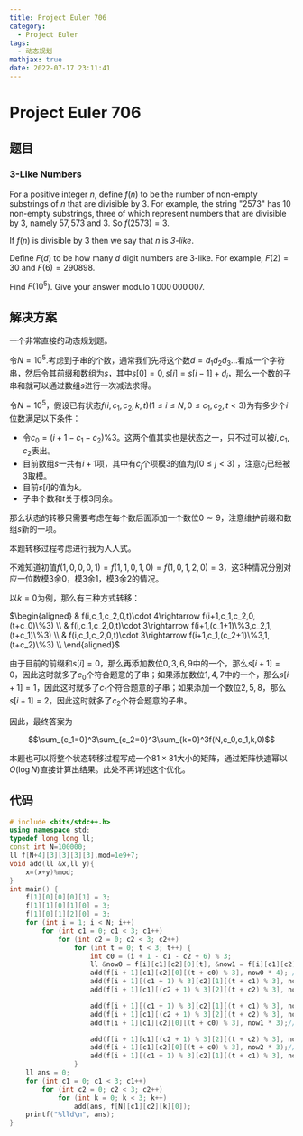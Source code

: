```yaml
---
title: Project Euler 706
category:
  - Project Euler
tags:
  - 动态规划
mathjax: true
date: 2022-07-17 23:11:41
---
```


<escape><!-- more --></escape>

# Project Euler 706

## 题目

### $3$-Like Numbers

For a positive integer $n$, define $f(n)$ to be the number of non-empty substrings of $n$ that are divisible by $3$. For example, the string "$2573$" has $10$ non-empty substrings, three of which represent numbers that are divisible by $3$, namely $57, 573$ and $3$. So $f(2573) = 3$.

If $f(n)$ is divisible by $3$ then we say that $n$ is *$3$-like*.

Define $F(d)$ to be how many $d$ digit numbers are $3$-like. For example, $F(2) = 30$ and $F(6) = 290898$.

Find $F(10^5)$. Give your answer modulo $1\,000\,000\,007$.

## 解决方案

一个非常直接的动态规划题。

令$N=10^5.$考虑到子串的个数，通常我们先将这个数$d=d_1d_2d_3\dots$看成一个字符串，然后令其前缀和数组为$s$，其中$s[0]=0,s[i]=s[i-1]+d_i$，那么一个数的子串和就可以通过数组$s$进行一次减法求得。

令$N=10^5$，假设已有状态$f(i,c_1,c_2,k,t)(1\le i\le N,0\le c_1,c_2,t<3)$为有多少个$i$位数满足以下条件：

- 令$c_0=(i+1-c_1-c_2)\%3$。这两个值其实也是状态之一，只不过可以被$i,c_1,c_2$表出。
- 目前数组$s$一共有$i+1$项，其中有$c_j$个项模$3$的值为$j(0\le j<3)$ ，注意$c_j$已经被$3$取模。
- 目前$s[i]$的值为$k$。
- 子串个数和$t$关于模$3$同余。

那么状态的转移只需要考虑在每个数后面添加一个数位$0\sim 9$，注意维护前缀和数组$s$新的一项。

本题转移过程考虑进行我为人人式。

不难知道初值$f(1,0,0,0,1)=f(1,1,0,1,0)=f(1,0,1,2,0)=3$，这$3$种情况分别对应一位数模$3$余$0$，模$3$余$1$，模$3$余$2$的情况。

以$k=0$为例，那么有三种方式转移：

$\begin{aligned}
& f(i,c_1,c_2,0,t)\cdot 4\rightarrow f(i+1,c_1,c_2,0,(t+c_0)\%3) \\
& f(i,c_1,c_2,0,t)\cdot 3\rightarrow f(i+1,(c_1+1)\%3,c_2,1,(t+c_1)\%3) \\
& f(i,c_1,c_2,0,t)\cdot 3\rightarrow f(i+1,c_1,(c_2+1)\%3,1,(t+c_2)\%3) \\
\end{aligned}$

由于目前的前缀和$s[i]=0$，那么再添加数位$0,3,6,9$中的一个，那么$s[i+1]=0$，因此这时就多了$c_0$个符合题意的子串；如果添加数位$1,4,7$中的一个，那么$s[i+1]=1$，因此这时就多了$c_1$个符合题意的子串；如果添加一个数位$2,5,8$，那么$s[i+1]=2$，因此这时就多了$c_2$个符合题意的子串。

因此，最终答案为

$$\sum_{c_1=0}^3\sum_{c_2=0}^3\sum_{k=0}^3f(N,c_0,c_1,k,0)$$

本题也可以将整个状态转移过程写成一个$81\times81$大小的矩阵，通过矩阵快速幂以$O(\log N)$直接计算出结果。此处不再详述这个优化。

## 代码

```C++
# include <bits/stdc++.h>
using namespace std;
typedef long long ll;
const int N=100000;
ll f[N+4][3][3][3][3],mod=1e9+7;
void add(ll &x,ll y){
    x=(x+y)%mod;
}
int main() {
    f[1][0][0][0][1] = 3;
    f[1][1][0][1][0] = 3;
    f[1][0][1][2][0] = 3;
    for (int i = 1; i < N; i++)
        for (int c1 = 0; c1 < 3; c1++)
            for (int c2 = 0; c2 < 3; c2++)
                for (int t = 0; t < 3; t++) {
                    int c0 = (i + 1 - c1 - c2 + 6) % 3;
                    ll &now0 = f[i][c1][c2][0][t], &now1 = f[i][c1][c2][1][t], &now2 = f[i][c1][c2][2][t];
                    add(f[i + 1][c1][c2][0][(t + c0) % 3], now0 * 4); //0,3,6,9
                    add(f[i + 1][(c1 + 1) % 3][c2][1][(t + c1) % 3], now0 * 3);//1,4,7
                    add(f[i + 1][c1][(c2 + 1) % 3][2][(t + c2) % 3], now0 * 3);//2,5,8

                    add(f[i + 1][(c1 + 1) % 3][c2][1][(t + c1) % 3], now1 * 4);//0,3,6,9
                    add(f[i + 1][c1][(c2 + 1) % 3][2][(t + c2) % 3], now1 * 3);// 1,4,7
                    add(f[i + 1][c1][c2][0][(t + c0) % 3], now1 * 3);//2,5,8

                    add(f[i + 1][c1][(c2 + 1) % 3][2][(t + c2) % 3], now2 * 4);//0,3,6,9
                    add(f[i + 1][c1][c2][0][(t + c0) % 3], now2 * 3);//1,4,7
                    add(f[i + 1][(c1 + 1) % 3][c2][1][(t + c1) % 3], now2 * 3);//2,5,8
                }
    ll ans = 0;
    for (int c1 = 0; c1 < 3; c1++)
        for (int c2 = 0; c2 < 3; c2++)
            for (int k = 0; k < 3; k++)
                add(ans, f[N][c1][c2][k][0]);
    printf("%lld\n", ans);
}

```

